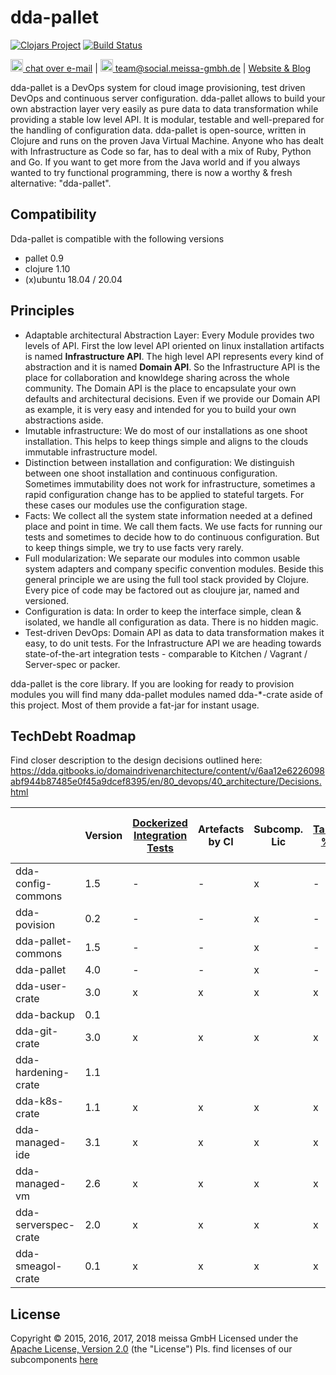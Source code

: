 # dda-pallet
[![Clojars Project](https://img.shields.io/clojars/v/dda/dda-pallet.svg)](https://clojars.org/dda/dda-pallet)
[![Build Status](https://travis-ci.org/DomainDrivenArchitecture/dda-pallet.svg?branch=master)](https://travis-ci.org/DomainDrivenArchitecture/dda-pallet)

[<img src="https://domaindrivenarchitecture.org/img/delta-chat.svg" width=20 alt="DeltaChat"> chat over e-mail](mailto:buero@meissa-gmbh.de?subject=community-chat) | [<img src="https://meissa-gmbh.de/img/community/Mastodon_Logotype.svg" width=20 alt="team@social.meissa-gmbh.de"> team@social.meissa-gmbh.de](https://social.meissa-gmbh.de/@team) | [Website & Blog](https://domaindrivenarchitecture.org)

dda-pallet is a DevOps system for cloud image provisioning, test driven DevOps and continuous server configuration. dda-pallet allows to build your own abstraction layer very easily as pure data to data transformation while providing a stable low level API. It is modular, testable and well-prepared for the handling of configuration data. dda-pallet is open-source, written in Clojure and runs on the proven Java Virtual Machine. Anyone who has dealt with Infrastructure as Code so far, has to deal with a mix of Ruby, Python and Go. If you want to get more from the Java world and if you always wanted to try functional programming, there is now a worthy & fresh alternative: "dda-pallet".

## Compatibility
Dda-pallet is compatible with the following versions

* pallet 0.9
* clojure 1.10
* (x)ubuntu 18.04 / 20.04

## Principles

* Adaptable architectural Abstraction Layer: Every Module provides two levels of API. First the low level API oriented on linux installation artifacts is named **Infrastructure API**. The  high level API represents every kind of abstraction and it is named **Domain API**. So the Infrastructure API is the place for collaboration and knowldege sharing across the whole community. The Domain API is the place to encapsulate your own defaults and architectural decisions. Even if we provide our Domain API as example, it is very easy and intended for you to build your own abstractions aside.
* Imutable infrastructure: We do most of our installations as one shoot installation. This helps to keep things simple and aligns to the clouds immutable infrastructure model.
* Distinction between installation and configuration: We distinguish between one shoot installation and continuous configuration. Sometimes immutability does not work for infrastructure, sometimes a rapid configuration change has to be applied to stateful targets. For these cases our modules use the configuration stage.
* Facts: We collect all the system state information needed at a defined place and point in time. We call them facts. We use facts for running our tests and sometimes to decide how to do continuous configuration. But to keep things simple, we try to use facts very rarely.
* Full modularization: We separate our modules into common usable system adapters and company specific convention modules. Beside this general principle we are using the full tool stack provided by Clojure. Every pice of code may be factored out as cloujure jar, named and versioned.
* Configuration is data: In order to keep the interface simple, clean & isolated, we handle all configuration as data. There is no hidden magic.
* Test-driven DevOps: Domain API as data to data transformation makes it easy, to do unit tests. For the Infrastructure API we are heading towards state-of-the-art integration tests - comparable to Kitchen / Vagrant / Server-spec or packer.

dda-pallet is the core library. If you are looking for ready to provision modules you will find many dda-pallet modules named dda-\*-crate aside of this project. Most of them provide a fat-jar for instant usage.

## TechDebt Roadmap

Find closer description to the design decisions outlined here: https://dda.gitbooks.io/domaindrivenarchitecture/content/v/6aa12e6226098abf944b87485e0f45a9dcef8395/en/80_devops/40_architecture/Decisions.html

| | Version | [Dockerized Integration Tests](https://github.com/DomainDrivenArchitecture/dda-httpd-crate/commit/116d3f8fabcbe9b15eeee65b8d2ada15fe2143f5) | Artefacts by CI | Subcomp. Lic | [Target %s](https://github.com/DomainDrivenArchitecture/dda-managed-vm/commit/0f25a59a46e372ed6fd4a3d1fbbabd920dd9f01e) | [break on error](https://github.com/DomainDrivenArchitecture/dda-serverspec-crate/commit/980968d1544bf1341888d5a2da00c6247e23e88a) | [modern hashes](https://github.com/DomainDrivenArchitecture/dda-serverspec-crate/commit/f8ab1fd966ed596068f02b762f9620574c783cb6) | [use data-test](https://github.com/DomainDrivenArchitecture/dda-serverspec-crate/commit/43abadbdb96afde6b1dc85834e465ee61eb464d2) | [pyb for docker](https://github.com/DomainDrivenArchitecture/dda-git-crate/commit/1b8325b94a6e3ceb77b2651965b1206749dd203f) | [provizionize](https://github.com/DomainDrivenArchitecture/dda-k8s-crate/commit/5531aab9e36319a366aa4ede74bee03d2586bf27) | [convention instead of domain](https://github.com/DomainDrivenArchitecture/dda-serverspec-crate/commit/d89060509357722a12ca408b6676e3f6eebff1f9) | [infra as primary api] | remove '-crate' |
| --- | --- |  --------------------------- | --------------- | ------------ | ----------- | ----------- | ----------- | ----------- | ----------- | ----------- | ----------- | ----------- | ----------- |
| dda-config-commons  | 1.5 | - | - | x | - | - | - | - | - | - |   |   |   |
| dda-povision        | 0.2 | - | - | x | - | - | - | - | - | - |   |   |   |
| dda-pallet-commons  | 1.5 | - | - | x | - | - | - | - | - | - |   |   |   |
| dda-pallet          | 4.0 | - | - | x | - | x | - |   | - | - | x | x |   |
| dda-user-crate      | 3.0 | x | x | x | x | x | x |   | x | x | x |   |   |
| dda-backup          | 0.1 |   |   |   |   |   |   |   |   |   |   |   |   |
| dda-git-crate       | 3.0 | x | x | x | x | x | x | x | x | x | x | x |   |
| dda-hardening-crate | 1.1 |   |   |   |   |   |   |   |   |   |   |   |   |
| dda-k8s-crate       | 1.1 | x | x | x | x | x | x | x | - | x | x |   |   |
| dda-managed-ide     | 3.1 | x | x | x | x | x | x | x |   |   |   |   |   |
| dda-managed-vm      | 2.6 | x | x | x | x | x | x | x | x | x |   |   |   |
| dda-serverspec-crate| 2.0 | x | x | x | x | x | x | x | x | - | x |   |   |
| dda-smeagol-crate   | 0.1 | x | x | x | x |   |   |   |   |   |   |   |   |

## License

Copyright © 2015, 2016, 2017, 2018 meissa GmbH
Licensed under the [Apache License, Version 2.0](LICENSE) (the "License")
Pls. find licenses of our subcomponents [here](doc/SUBCOMPONENT_LICENSE)
